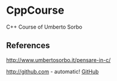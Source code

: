 # CppCourse
C++ Course of Umberto Sorbo

## References
http://www.umbertosorbo.it/pensare-in-c/

http://github.com - automatic!
[GitHub](http://github.com)


## 

